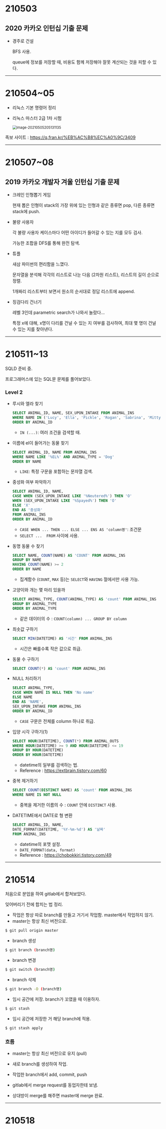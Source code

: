 # 210503

## 2020 카카오 인턴십 기출 문제

* 경주로 건설

  BFS 사용.

  queue에 정보를 저장할 때, 비용도 함께 저장해야 잘못 계산되는 것을 피할 수 있다.



---



# 210504~05

* 리눅스 기본 명령어 정리

* 리눅스 마스터 2급 1차 시험

  <img src="202105.assets/image-20210505205131135-1620215903437.png" alt="image-20210505205131135" style="zoom: 80%;" />

족보 사이트 : https://q.fran.kr/%EB%AC%B8%EC%A0%9C/3409



---



# 210507~08

## 2019 카카오 개발자 겨울 인턴십 기출 문제

* 크레인 인형뽑기 게임

  현재 뽑은 인형이 stack의 가장 위에 있는 인형과 같은 종류면 pop, 다른 종류면 stack에 push.



* 불량 사용자

  각 불량 사용자 케이스마다 어떤 아이디가 들어갈 수 있는 지를 모두 검사.

  가능한 조합을 DFS를 통해 완전 탐색.



* 튜플

  새삼 파이썬의 편리함을 느꼈다.

  문자열을 분석해 각각의 리스트로 나눈 다음 (2차원 리스트), 리스트의 길이 순으로 정렬.

  1개짜리 리스트부터 보면서 원소의 순서대로 정답 리스트에 append.



* 징검다리 건너기

  레벨 3인데 parametric search가 나와서 놀랐다...

  특정 x에 대해, x명이 다리를 건널 수 있는 지 여부를 검사하여, 최대 몇 명이 건널 수 있는 지를 찾아낸다.



---



# 210511~13

SQLD 준비 중.

프로그래머스에 있는 SQL문 문제를 풀어보았다.

### Level 2

* 루시와 엘라 찾기

  ```sql
  SELECT ANIMAL_ID, NAME, SEX_UPON_INTAKE FROM ANIMAL_INS
  WHERE NAME IN ('Lucy', 'Ella', 'Pickle', 'Rogan', 'Sabrina', 'Mitty')
  ORDER BY ANIMAL_ID
  ```

  * `IN (...)`: 여러 조건을 검색할 때.

* 이름에 el이 들어가는 동물 찾기

  ```sql
  SELECT ANIMAL_ID, NAME FROM ANIMAL_INS
  WHERE NAME LIKE '%EL%' AND ANIMAL_TYPE = 'Dog'
  ORDER BY NAME
  ```

  * `LIKE`: 특정 구문을 포함하는 문자열 검색.

* 중성화 여부 파악하기

  ```sql
  SELECT ANIMAL_ID, NAME,
  CASE WHEN (SEX_UPON_INTAKE LIKE '%Neutered%') THEN 'O'
  WHEN (SEX_UPON_INTAKE LIKE '%Spayed%') THEN 'O'
  ELSE 'X'
  END AS '중성화'
  FROM ANIMAL_INS
  ORDER BY ANIMAL_ID
  ```

  * `CASE WHEN ... THEN ... ELSE ... ENS AS 'column명'`: 조건문
  * `SELECT ...  FROM` 사이에 사용.

* 동명 동물 수 찾기

  ```sql
  SELECT NAME, COUNT(NAME) AS 'COUNT' FROM ANIMAL_INS 
  GROUP BY NAME
  HAVING COUNT(NAME) >= 2
  ORDER BY NAME
  ```

  * 집계함수 (`COUNT`, `MAX` 등)는 `SELECT`와 `HAVING` 절에서만 사용 가능.

* 고양이와 개는 몇 마리 있을까

  ```sql
  SELECT ANIMAL_TYPE, COUNT(ANIMAL_TYPE) AS 'count' FROM ANIMAL_INS
  GROUP BY ANIMAL_TYPE
  ORDER BY ANIMAL_TYPE
  ```

  * 같은 데이터의 수 : `COUNT(column) ... GROUP BY column `

* 최솟값 구하기

  ```sql
  SELECT MIN(DATETIME) AS '시간' FROM ANIMAL_INS
  ```

  * 시간은 빠를수록 작은 값으로 취급.

* 동물 수 구하기

  ```sql
  SELECT COUNT(*) AS 'count' FROM ANIMAL_INS
  ```

* NULL 처리하기

  ```sql
  SELECT ANIMAL_TYPE, 
  CASE WHEN NAME IS NULL THEN 'No name'
  ELSE NAME
  END AS 'NAME',
  SEX_UPON_INTAKE FROM ANIMAL_INS
  ORDER BY ANIMAL_ID
  ```

  * `CASE` 구문은 전체를 column 하나로 취급.

* 입양 시각 구하기(1)

  ```sql
  SELECT HOUR(DATETIME), COUNT(*) FROM ANIMAL_OUTS
  WHERE HOUR(DATETIME) >= 9 AND HOUR(DATETIME) <= 19
  GROUP BY HOUR(DATETIME)
  ORDER BY HOUR(DATETIME)
  ```

  * datetime의 일부를 검색하는 법.
  * Reference : https://extbrain.tistory.com/60

* 중복 제거하기

  ```sql
  SELECT COUNT(DISTINCT NAME) AS 'count' FROM ANIMAL_INS
  WHERE NAME IS NOT NULL
  ```

  * 중복을 제거한 이름의 수 : `COUNT` 안에 `DISTINCT` 사용.

* DATETIME에서 DATE로 형 변환

  ```sql
  SELECT ANIMAL_ID, NAME, 
  DATE_FORMAT(DATETIME, '%Y-%m-%d') AS '날짜' 
  FROM ANIMAL_INS
  ```

  * datetime의 포맷 설정. 
  * `DATE_FORMAT(data, format)`
  * Reference : https://chobokkiri.tistory.com/49



---



# 210514

처음으로 분업을 하여 gitlab에서 합쳐보았다.

잊어버리기 전에 합치는 법 정리.



* 작업은 항상 따로 branch를 만들고 거기서 작업함. master에서 작업하지 않기.
* master는 항상 최신 버전으로. 

```bash
$ git pull origin master
```

* branch 생성

```bash
$ git branch (branch명)
```

* branch 변경

```bash
$ git switch (branch명)
```

* branch 삭제

```bash
$ git branch -D (branch명)
```

* 임시 공간에 저장. branch가 꼬였을 때 이용하자.

```bash
$ git stash
```

* 임시 공간에 저장한 거 해당 branch에 적용.

```bash
$ git stash apply
```



### 흐름

* master는 항상 최신 버전으로 유지 (pull)

* 새로 branch를 생성하여 작업.
* 작업한 branch에서 add, commit, push
* gitlab에서 merge request를 동업자한테 보냄.
* 상대방이 merge를 해주면 master에 merge 완료.



---



# 210518

